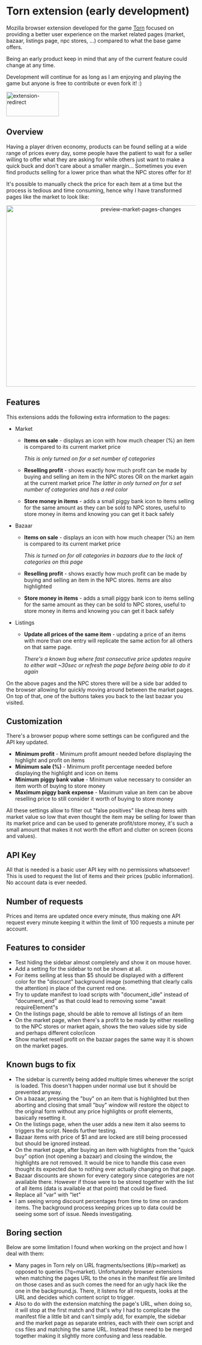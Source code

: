 # Torn extension (early development)

Mozilla browser extension developed for the game [Torn](www.torn.com) focused on providing a better user experience on the market related pages (market, bazaar, listings page, npc stores, ...) compared to what the base game offers.

Being an early product keep in mind that any of the current feature could change at any time.

Development will continue for as long as I am enjoying and playing the game but anyone is free to contribute or even fork it! :)

<a target="_blank" href="https://addons.mozilla.org/en-US/firefox/addon/tornmarket/">
    <img src="https://blog.mozilla.org/addons/files/2020/04/get-the-addon-fx-apr-2020.svg" alt="extension-redirect" width="140" height="65" />
</a>

## Overview

Having a player driven economy, products can be found selling at a wide range of prices every day, some people have the patient to wait for a seller willing to offer what they are asking for while others just want to make a quick buck and don't care about a smaller margin... Sometimes you even find products selling for a lower price than what the NPC stores offer for it!

It's possible to manually check the price for each item at a time but the process is tedious and time consuming, hence why I have transformed pages like the market to look like:

<p align="center">
    <img src="https://user-images.githubusercontent.com/26963810/157340349-19d7a3bf-2f23-47ad-a9c0-627bf960d21e.png" alt="preview-market-pages-changes" width="700" height="481" />
</p>

## Features

This extensions adds the following extra information to the pages:
- Market
    - **Items on sale** - displays an icon with how much cheaper (%) an item is compared to its current market price

        *This is only turned on for a set number of categories*
    - **Reselling profit** - shows exactly how much profit can be made by buying and selling an item in the NPC stores OR on the market again at the current market price
    *The latter in only turned on for a set number of categories and has a red color*
    - **Store money in items** - adds a small piggy bank icon to items selling for the same amount as they can be sold to NPC stores, useful to store money in items and knowing you can get it back safely
- Bazaar
    - **Items on sale** - displays an icon with how much cheaper (%) an item is compared to its current market price
    
        *This is turned on for all categories in bazaars due to the lack of categories on this page*
    - **Reselling profit** - shows exactly how much profit can be made by buying and selling an item in the NPC stores. Items are also highlighted
    - **Store money in items** - adds a small piggy bank icon to items selling for the same amount as they can be sold to NPC stores, useful to store money in items and knowing you can get it back safely
- Listings
    - **Update all prices of the same item** - updating a price of an items with more than one entry will replicate the same action for all others on that same page.
    
        *There's a known bug where fast consecutive price updates require to either wait ~30sec or refresh the page before being able to do it again*

On the above pages and the NPC stores there will be a side bar added to the browser allowing for quickly moving around between the market pages. On top of that, one of the buttons takes you back to the last bazaar you visited.

## Customization
There's a browser popup where some settings can be configured and the API key updated.
- **Minimum profit** - Minimum profit amount needed before displaying the highlight and profit on items
- **Minimum sale (%)** - Minimum profit percentage needed before displaying the highlight and icon on items
- **Minimum piggy bank value** - Minimum value necessary to consider an item worth of buying to store money
- **Maximum piggy bank expense** - Maximum value an item can be above reselling price to still consider it worth of buying to store money

All these settings allow to filter out "false positives" like cheap items with market value so low that even thought the item may be selling for lower than its market price and can be used to generate profit/store money, it's such a small amount that makes it not worth the effort and clutter on screen (icons and values).

## API Key
All that is needed is a basic user API key with no permissions whatsoever! This is used to request the list of items and their prices (public information). No account data is ever needed.

## Number of requests
Prices and items are updated once every minute, thus making one API request every minute keeping it within the limit of 100 requests a minute per account.

## Features to consider
- Test hiding the sidebar almost completely and show it on mouse hover.
- Add a setting for the sidebar to not be shown at all.
- For items selling at less than $5 should be displayed with a different color for the "discount" background image (something that clearly calls the attention) in place of the current red one.
- Try to update manifest to load scripts with "document_idle" instead of "document_end" as that could lead to removing some "await requireElement"s
- On the listings page, should be able to remove all listings of an item
- On the market page, when there's a profit to be made by either reselling to the NPC stores or market again, shows the two values side by side and perhaps different color/icon
- Show market resell profit on the bazaar pages the same way it is shown on the market pages.

## Known bugs to fix
- The sidebar is currently being added multiple times whenever the script is loaded. This doesn't happen under normal use but it should be prevented anyway.
- On a bazaar, pressing the "buy" on an item that is highlighted but then aborting and closing that small "buy" window will restore the object to the original form without any price highlights or profit elements, basically resetting it.
- On the listings page, when the user adds a new item it also seems to triggers the script. Needs further testing.
- Bazaar items with price of $1 and are locked are still being processed but should be ignored instead.
- On the market page, after buying an item with highlights from the "quick buy" option (not opening a bazaar) and closing the window, the highlights are not removed.
It would be nice to handle this case even thought its expected due to nothing ever actually changing on that page.
- Bazaar discounts are shown for every category since categories are not available there. However if those were to be stored together with the list of all items (data is available at that point) that could be fixed.
- Replace all "var" with "let"
- I am seeing wrong discount percentages from time to time on random items. The background process keeping prices up to data could be seeing some sort of issue. Needs investigating.

## Boring section
Below are some limitation I found when working on the project and how I deal with them:
- Many pages in Torn rely on URL fragments/sections (#/p=market) as opposed to queries (?q=market). Unfortunately browser extensions when matching the pages URL to the ones in the manifest file are limited on those cases and as such comes the need for an ugly hack like the one in the background.js.
There, it listens for all requests, looks at the URL and decides which content script to trigger.
- Also to do with the extension matching the page's URL, when doing so, it will stop at the first match and that's why I had to complicate the manifest file a little bit and can't simply add, for example, the sidebar and the market page as separate entries, each with their own script and css files and matching the same URL. Instead these need to be merged together making it slightly more confusing and less readable.
